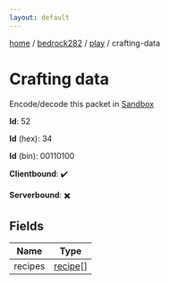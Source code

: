 ```yaml
---
layout: default
---
```


[home](/)  /  [bedrock282](/protocol/bedrock282)  /  [play](/protocol/bedrock282/play)  /  crafting-data

# Crafting data

Encode/decode this packet in [Sandbox](../../../sandbox/bedrock282#Play.CraftingData)

**Id**: 52

**Id** (hex): 34

**Id** (bin): 00110100

**Clientbound**: ✔️

**Serverbound**: ✖️

## Fields

Name | Type
---|---
recipes | [recipe](/protocol/bedrock282/types/recipe)[]
